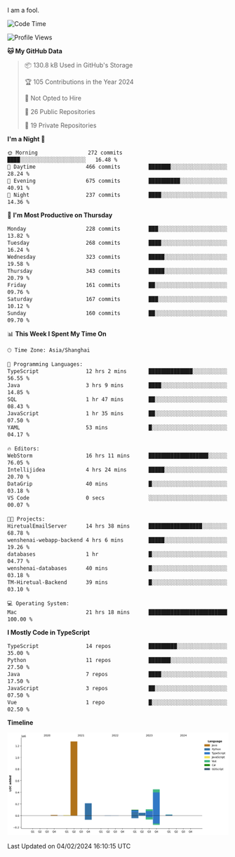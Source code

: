 I am a fool.

<!--START_SECTION:waka-->
![Code Time](http://img.shields.io/badge/Code%20Time-1%2C178%20hrs-blue)

![Profile Views](http://img.shields.io/badge/Profile%20Views-0-blue)

**🐱 My GitHub Data** 

> 📦 130.8 kB Used in GitHub's Storage 
 > 
> 🏆 105 Contributions in the Year 2024
 > 
> 🚫 Not Opted to Hire
 > 
> 📜 26 Public Repositories 
 > 
> 🔑 19 Private Repositories 
 > 
**I'm a Night 🦉** 

```text
🌞 Morning                272 commits         ████░░░░░░░░░░░░░░░░░░░░░   16.48 % 
🌆 Daytime                466 commits         ███████░░░░░░░░░░░░░░░░░░   28.24 % 
🌃 Evening                675 commits         ██████████░░░░░░░░░░░░░░░   40.91 % 
🌙 Night                  237 commits         ████░░░░░░░░░░░░░░░░░░░░░   14.36 % 
```
📅 **I'm Most Productive on Thursday** 

```text
Monday                   228 commits         ███░░░░░░░░░░░░░░░░░░░░░░   13.82 % 
Tuesday                  268 commits         ████░░░░░░░░░░░░░░░░░░░░░   16.24 % 
Wednesday                323 commits         █████░░░░░░░░░░░░░░░░░░░░   19.58 % 
Thursday                 343 commits         █████░░░░░░░░░░░░░░░░░░░░   20.79 % 
Friday                   161 commits         ██░░░░░░░░░░░░░░░░░░░░░░░   09.76 % 
Saturday                 167 commits         ███░░░░░░░░░░░░░░░░░░░░░░   10.12 % 
Sunday                   160 commits         ██░░░░░░░░░░░░░░░░░░░░░░░   09.70 % 
```


📊 **This Week I Spent My Time On** 

```text
🕑︎ Time Zone: Asia/Shanghai

💬 Programming Languages: 
TypeScript               12 hrs 2 mins       ██████████████░░░░░░░░░░░   56.55 % 
Java                     3 hrs 9 mins        ████░░░░░░░░░░░░░░░░░░░░░   14.85 % 
SQL                      1 hr 47 mins        ██░░░░░░░░░░░░░░░░░░░░░░░   08.43 % 
JavaScript               1 hr 35 mins        ██░░░░░░░░░░░░░░░░░░░░░░░   07.50 % 
YAML                     53 mins             █░░░░░░░░░░░░░░░░░░░░░░░░   04.17 % 

🔥 Editors: 
WebStorm                 16 hrs 11 mins      ███████████████████░░░░░░   76.05 % 
Intellijidea             4 hrs 24 mins       █████░░░░░░░░░░░░░░░░░░░░   20.70 % 
DataGrip                 40 mins             █░░░░░░░░░░░░░░░░░░░░░░░░   03.18 % 
VS Code                  0 secs              ░░░░░░░░░░░░░░░░░░░░░░░░░   00.07 % 

🐱‍💻 Projects: 
HiretualEmailServer      14 hrs 38 mins      █████████████████░░░░░░░░   68.78 % 
wenshenai-webapp-backend 4 hrs 6 mins        █████░░░░░░░░░░░░░░░░░░░░   19.26 % 
databases                1 hr                █░░░░░░░░░░░░░░░░░░░░░░░░   04.77 % 
wenshenai-databases      40 mins             █░░░░░░░░░░░░░░░░░░░░░░░░   03.18 % 
TM-Hiretual-Backend      39 mins             █░░░░░░░░░░░░░░░░░░░░░░░░   03.10 % 

💻 Operating System: 
Mac                      21 hrs 18 mins      █████████████████████████   100.00 % 
```

**I Mostly Code in TypeScript** 

```text
TypeScript               14 repos            █████████░░░░░░░░░░░░░░░░   35.00 % 
Python                   11 repos            ███████░░░░░░░░░░░░░░░░░░   27.50 % 
Java                     7 repos             ████░░░░░░░░░░░░░░░░░░░░░   17.50 % 
JavaScript               3 repos             ██░░░░░░░░░░░░░░░░░░░░░░░   07.50 % 
Vue                      1 repo              █░░░░░░░░░░░░░░░░░░░░░░░░   02.50 % 
```



**Timeline**

![Lines of Code chart](https://raw.githubusercontent.com/VeejaLiu/VeejaLiu/master/assets/bar_graph.png)


 Last Updated on 04/02/2024 16:10:15 UTC
<!--END_SECTION:waka-->
